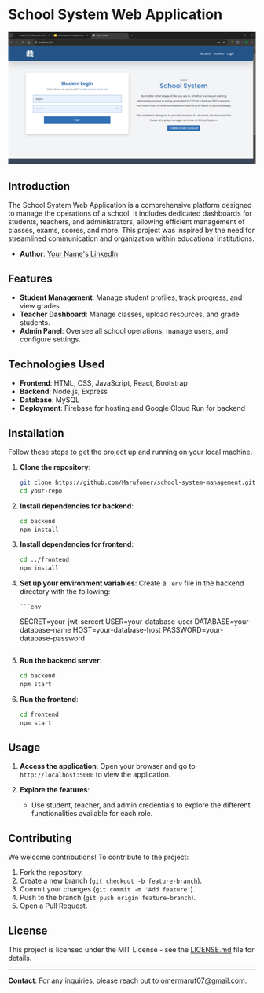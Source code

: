 # School System Web Application

![School System Screenshot](<./images/slide(home).png>)

## Introduction

The School System Web Application is a comprehensive platform designed to manage the operations of a school. It includes dedicated dashboards for students, teachers, and administrators, allowing efficient management of classes, exams, scores, and more. This project was inspired by the need for streamlined communication and organization within educational institutions.

- **Author**: [Your Name's LinkedIn](https://linkedin.com/in/maruf-omer-b320392b3)

## Features

- **Student Management**: Manage student profiles, track progress, and view grades.
- **Teacher Dashboard**: Manage classes, upload resources, and grade students.
- **Admin Panel**: Oversee all school operations, manage users, and configure settings.

## Technologies Used

- **Frontend**: HTML, CSS, JavaScript, React, Bootstrap
- **Backend**: Node.js, Express
- **Database**: MySQL
- **Deployment**: Firebase for hosting and Google Cloud Run for backend

## Installation

Follow these steps to get the project up and running on your local machine.

1.  **Clone the repository**:

    ```bash
    git clone https://github.com/Marufomer/school-system-management.git
    cd your-repo
    ```

2.  **Install dependencies for backend**:

    ```bash
    cd backend
    npm install
    ```

3.  **Install dependencies for frontend**:

    ```bash
    cd ../frontend
    npm install
    ```

4.  **Set up your environment variables**:
    Create a `.env` file in the backend directory with the following:

        ```env
        
    SECRET=your-jwt-sercert
    USER=your-database-user
    DATABASE=your-database-name
    HOST=your-database-host
    PASSWORD=your-database-password
    ```

5.  **Run the backend server**:

    ```bash
    cd backend
    npm start
    ```

6.  **Run the frontend**:
    ```bash
    cd frontend
    npm start
    ```

## Usage

1. **Access the application**:
   Open your browser and go to `http://localhost:5000` to view the application.

2. **Explore the features**:
   - Use student, teacher, and admin credentials to explore the different functionalities available for each role.

## Contributing

We welcome contributions! To contribute to the project:

1. Fork the repository.
2. Create a new branch (`git checkout -b feature-branch`).
3. Commit your changes (`git commit -m 'Add feature'`).
4. Push to the branch (`git push origin feature-branch`).
5. Open a Pull Request.

## License

This project is licensed under the MIT License - see the [LICENSE.md](LICENSE.md) file for details.

---

**Contact**: For any inquiries, please reach out to [omermaruf07@gmail.com](omermaruf07@gmail.com).
